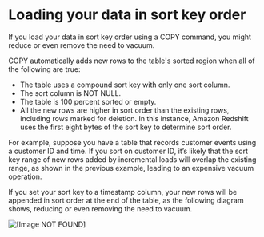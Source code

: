 # Loading your data in sort key order<a name="vacuum-load-in-sort-key-order"></a>

If you load your data in sort key order using a COPY command, you might reduce or even remove the need to vacuum\. 

COPY automatically adds new rows to the table's sorted region when all of the following are true:
+ The table uses a compound sort key with only one sort column\. 
+ The sort column is NOT NULL\. 
+ The table is 100 percent sorted or empty\. 
+ All the new rows are higher in sort order than the existing rows, including rows marked for deletion\. In this instance, Amazon Redshift uses the first eight bytes of the sort key to determine sort order\.

For example, suppose you have a table that records customer events using a customer ID and time\. If you sort on customer ID, it’s likely that the sort key range of new rows added by incremental loads will overlap the existing range, as shown in the previous example, leading to an expensive vacuum operation\. 

If you set your sort key to a timestamp column, your new rows will be appended in sort order at the end of the table, as the following diagram shows, reducing or even removing the need to vacuum\.

![\[Image NOT FOUND\]](http://docs.aws.amazon.com/redshift/latest/dg/images/vacuum-unsorted-region-date-sort.png)